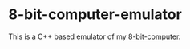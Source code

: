 # 8-bit-computer-emulator

This is a C++ based emulator of my [8-bit-computer](https://github.com/blurpy/8-bit-computer).
